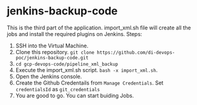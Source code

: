 # jenkins-backup-code

This is the third part of the application. import_xml.sh file will create all the jobs and install the required plugins on Jenkins.
Steps:
1. SSH into the Virtual Machine.
2. Clone this repository. `git clone https://github.com/di-devops-poc/jenkins-backup-code.git`
3. `cd gcp-devops-code/pipeline_xml_backup`
4. Execute the import_xml.sh script. `bash -x import_xml.sh`.
5. Open the Jenkins console.
6. Create the Github Credentails from `Manage Credentials`. Set `credentialsId` as `git_credentials`
7. You are good to go. You can start buiding Jobs.

